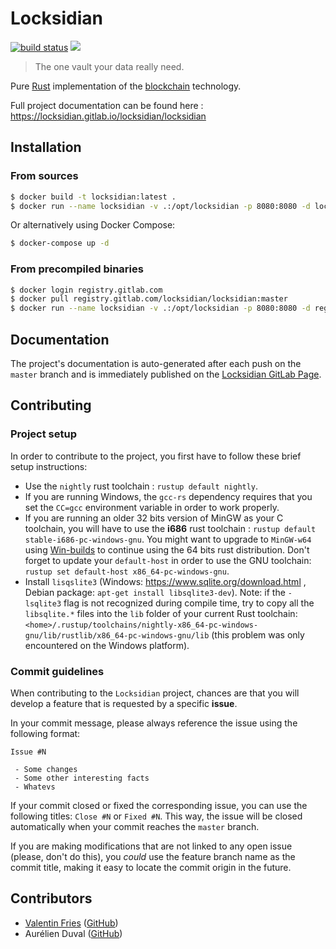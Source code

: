 # Locksidian

[![build status](https://gitlab.com/locksidian/locksidian/badges/master/build.svg)](https://gitlab.com/locksidian/locksidian/pipelines)
[![](http://www.wtfpl.net/wp-content/uploads/2012/12/wtfpl-badge-2.png)](http://www.wtfpl.net/)

> The one vault your data really need.

Pure [Rust](https://www.rust-lang.org/) implementation of the
[blockchain](https://en.wikipedia.org/wiki/Blockchain_(database)) technology.

Full project documentation can be found here : https://locksidian.gitlab.io/locksidian/locksidian

## Installation

### From sources

```bash
$ docker build -t locksidian:latest .
$ docker run --name locksidian -v .:/opt/locksidian -p 8080:8080 -d locksidian:latest
```
 
Or alternatively using Docker Compose:

```bash
$ docker-compose up -d
```

### From precompiled binaries

```bash
$ docker login registry.gitlab.com
$ docker pull registry.gitlab.com/locksidian/locksidian:master
$ docker run --name locksidian -v .:/opt/locksidian -p 8080:8080 -d registry.gitlab.com/locksidian/locksidian:master
```

## Documentation

The project's documentation is auto-generated after each push on the `master` branch and is immediately published on
the [Locksidian GitLab Page](https://locksidian.gitlab.io/locksidian/locksidian).

## Contributing

### Project setup

In order to contribute to the project, you first have to follow these brief setup instructions:

 - Use the `nightly` rust toolchain : `rustup default nightly`.
 - If you are running Windows, the `gcc-rs` dependency requires that you set the `CC=gcc` environment variable in
    order to work properly.
 - If you are running an older 32 bits version of MinGW as your C toolchain, you will have to use the **i686** rust
   toolchain : `rustup default stable-i686-pc-windows-gnu`. You might want to upgrade to `MinGW-w64` using [Win-builds](http://win-builds.org)
   to continue using the 64 bits rust distribution. Don't forget to update your `default-host` in order to use the GNU
   toolchain: `rustup set default-host x86_64-pc-windows-gnu`.
 - Install `lisqslite3` (Windows: https://www.sqlite.org/download.html , Debian package: `apt-get install libsqlite3-dev`).
   Note: if the `-lsqlite3` flag is not recognized during compile time, try to copy all the `libsqlite.*` files into the
   `lib` folder of your current Rust toolchain:
   `<home>/.rustup/toolchains/nightly-x86_64-pc-windows-gnu/lib/rustlib/x86_64-pc-windows-gnu/lib`
   (this problem was only encountered on the Windows platform).
                                                                              
### Commit guidelines

When contributing to the `Locksidian` project, chances are that you will develop a feature that is requested by a specific
**issue**.

In your commit message, please always reference the issue using the following format:

```
Issue #N

 - Some changes
 - Some other interesting facts
 - Whatevs
```

If your commit closed or fixed the corresponding issue, you can use the following titles: `Close #N` or `Fixed #N`.
This way, the issue will be closed automatically when your commit reaches the `master` branch. 

If you are making modifications that are not linked to any open issue (please, don't do this), you *could* use the feature
branch name as the commit title, making it easy to locate the commit origin in the future.

## Contributors

 - [Valentin Fries](https://www.fries.io) ([GitHub](https://github.com/MrKloan))
 - Aurélien Duval ([GitHub](https://github.com/acid-killa666))